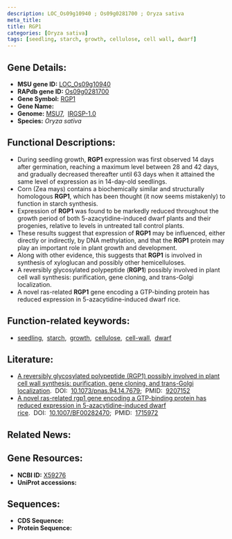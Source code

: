 ```yaml
---
description: LOC_Os09g10940 ; Os09g0281700 ; Oryza sativa
meta_title:
title: RGP1
categories: [Oryza sativa]
tags: [seedling, starch, growth, cellulose, cell wall, dwarf]
---
```


## Gene Details:
- **MSU gene ID:** [LOC_Os09g10940](http://rice.uga.edu/cgi-bin/ORF_infopage.cgi?orf=LOC_Os09g10940)  
- **RAPdb gene ID:** [Os09g0281700](https://rapdb.dna.affrc.go.jp/locus/?name=Os09g0281700)  
- **Gene Symbol:** <u>RGP1</u>
- **Gene Name:**
- **Genome:**  [MSU7](http://rice.uga.edu/),&nbsp;&nbsp;[IRGSP-1.0](https://rapdb.dna.affrc.go.jp/download/irgsp1.html)
- **Species:** *Oryza sativa*

## Functional Descriptions:
   - During seedling growth, **RGP1** expression was first observed 14 days after germination, reaching a maximum level between 28 and 42 days, and gradually decreased thereafter until 63 days when it attained the same level of expression as in 14-day-old seedlings.
   - Corn (Zea mays) contains a biochemically similar and structurally homologous **RGP1**, which has been thought (it now seems mistakenly) to function in starch synthesis.
   - Expression of **RGP1** was found to be markedly reduced throughout the growth period of both 5-azacytidine-induced dwarf plants and their progenies, relative to levels in untreated tall control plants.
   - These results suggest that expression of **RGP1** may be influenced, either directly or indirectly, by DNA methylation, and that the **RGP1** protein may play an important role in plant growth and development.
   - Along with other evidence, this suggests that **RGP1** is involved in synthesis of xyloglucan and possibly other hemicelluloses.
   - A reversibly glycosylated polypeptide (**RGP1**) possibly involved in plant cell wall synthesis: purification, gene cloning, and trans-Golgi localization.
   - A novel ras-related **RGP1** gene encoding a GTP-binding protein has reduced expression in 5-azacytidine-induced dwarf rice.

## Function-related keywords:
   - [seedling](/tags/seedling/),&nbsp;&nbsp;[starch](/tags/starch/),&nbsp;&nbsp;[growth](/tags/growth/),&nbsp;&nbsp;[cellulose](/tags/cellulose/),&nbsp;&nbsp;[cell-wall](/tags/cell-wall/),&nbsp;&nbsp;[dwarf](/tags/dwarf/)

## Literature:
   - [A reversibly glycosylated polypeptide (RGP1) possibly involved in plant cell wall synthesis: purification, gene cloning, and trans-Golgi localization](https://www.doi.org/10.1073/pnas.94.14.7679).&nbsp;&nbsp;DOI:&nbsp;&nbsp;[10.1073/pnas.94.14.7679](https://www.doi.org/10.1073/pnas.94.14.7679);&nbsp;&nbsp;PMID:&nbsp;&nbsp;[9207152](https://pubmed.ncbi.nlm.nih.gov/9207152/)
   - [A novel ras-related rgp1 gene encoding a GTP-binding protein has reduced expression in 5-azacytidine-induced dwarf rice](https://www.doi.org/10.1007/BF00282470).&nbsp;&nbsp;DOI:&nbsp;&nbsp;[10.1007/BF00282470](https://www.doi.org/10.1007/BF00282470);&nbsp;&nbsp;PMID:&nbsp;&nbsp;[1715972](https://pubmed.ncbi.nlm.nih.gov/1715972/)

## Related News:

## Gene Resources:
- **NCBI ID:**  [X59276](http://www.ncbi.nlm.nih.gov/nuccore/X59276)
- **UniProt accessions:** [](https://www.uniprot.org/uniprotkb//entry)

## Sequences:
- **CDS Sequence:**
- **Protein Sequence:**
